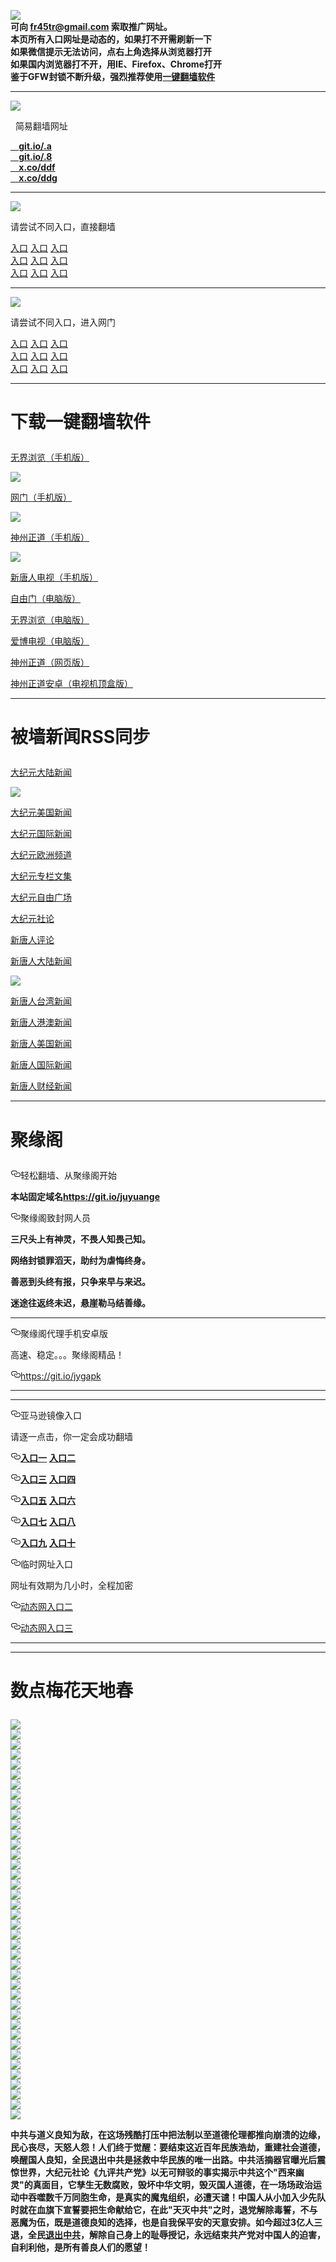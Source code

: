 <a name="1" target="_blank"></a>
<a name="7" target="_blank"></a>
<a name="8" target="_blank"></a>
<a name="9" target="_blank"></a>
<img src="https://raw.githubusercontent.com/szzd1/2/master/6.JPG"><br>
<strong>可向 fr45tr@gmail.com 索取推广网址。</strong><br>
<strong>本页所有入口网址是动态的，如果打不开需刷新一下</strong><br>
<strong>如果微信提示无法访问，点右上角选择从浏览器打开</strong><br>
<strong>如果国内浏览器打不开，用IE、Firefox、Chrome打开</strong><br>
<strong>鉴于GFW封锁不断升级，强烈推荐使用<a href="https://github.com/szzd1/2/blob/master/README.md?u#%E4%B8%8B%E8%BD%BD%E4%B8%80%E9%94%AE%E7%BF%BB%E5%A2%99%E8%BD%AF%E4%BB%B6
">一键翻墙软件</a></strong><br>
<hr>
<img src="https://raw.githubusercontent.com/szzd1/1/master/t/mia.jpg">
<p>&nbsp;&#160;简易翻墙网址</p>
<strong><a href="https://git.io/.a">&nbsp;&#160;&nbsp;&#160;git.io/.a</a></strong><br>
<strong><a href="https://git.io/.8">&nbsp;&#160;&nbsp;&#160;git.io/.8</a></strong><br>
<strong><a href="https://x.co/ddf">&nbsp;&#160;&nbsp;&#160;x.co/ddf</a></strong><br>
<strong><a href="https://x.co/ddg">&nbsp;&#160;&nbsp;&#160;x.co/ddg</a></strong><br>
<hr>
<img src="https://raw.githubusercontent.com/szzd1/1/master/t/b.JPG">
<p>请尝试不同入口，直接翻墙</p>
      <a href="https://d11irewea2yhgg.cloudfront.net/1" rel="nofollow">入口</a>
      <a href="http://t.cn/ELCVt62" rel="nofollow">入口</a>
      <a href="http://t.cn/ELCVt62" rel="nofollow">入口</a><br>
      <a href="http://t.cn/ELCVVyC" rel="nofollow">入口</a>
      <a href="https://s3-ap-southeast-2.amazonaws.com/ogatey/show.htm?r816728&from=852" rel="nofollow">入口</a>
      <a href="" rel="nofollow">入口</a><br>
      <a href="https://s3.ap-northeast-2.amazonaws.com/hwchkywodp/ett.html" rel="nofollow">入口</a>
      <a href="https://s3.ca-central-1.amazonaws.com/vedwhrozr/iwg.html" rel="nofollow">入口</a>
      <a href="https://s3.ap-northeast-1.amazonaws.com/xxemletife/vcwa.html" rel="nofollow">入口</a><br>
<hr>
<img src="https://raw.githubusercontent.com/szzd1/1/master/t/a.JPG">
<p>请尝试不同入口，进入网门</p>
      <a href="https://s3.us-east-2.amazonaws.com/ogateh/show.htm?from=852" rel="nofollow">入口</a>
      <a href="https://s3.eu-west-2.amazonaws.com/ogatel/show.htm?from=852" rel="nofollow">入口</a>
      <a href="https://s3-ap-southeast-2.amazonaws.com/ogatey/show.htm?from=852" rel="nofollow">入口</a><br>
      <a href="https://s3.ap-northeast-2.amazonaws.com/ogates/show.htm?from=852" rel="nofollow">入口</a>
      <a href="https://s3.eu-central-1.amazonaws.com/ogatef/show.htm?from=852" rel="nofollow">入口</a>
      <a href="https://s3.ap-south-1.amazonaws.com/ogatem/show.htm?from=852" rel="nofollow">入口</a><br>
      <a href="https://s3-us-west-1.amazonaws.com/ogaten/show.htm?from=852" rel="nofollow">入口</a>
      <a href="https://s3.ca-central-1.amazonaws.com/ogatec/show.htm?from=852" rel="nofollow">入口</a>
      <a href="https://s3-ap-northeast-1.amazonaws.com/ogatet/show.htm?from=852" rel="nofollow">入口</a><br>
<hr>
<a name="2" target="_blank"></a>
<h1>
<p><strong>下载一键翻墙软件</strong></p>
</h1>
<p><a href="https://raw.githubusercontent.com/wujieliulan/download/master/um.apk?raw=true" rel="nofollow">无界浏览（手机版）</a><img src="https://raw.githubusercontent.com/hao369/a/master/benzoutuijian.gif" alt=""></p>
<img src="https://raw.githubusercontent.com/szzd1/1/master/t/u2.jpg"><br>
<p><a href="https://git.io/ogatea2" rel="nofollow">网门（手机版）</a><img src="https://raw.githubusercontent.com/hao369/a/master/benzoutuijian.gif" alt=""></p>
<img src="https://raw.githubusercontent.com/szzd1/1/master/t/wm.jpg"><br>
<p><a href="https://raw.githubusercontent.com/SzzdOgate/update/master//extras/SzzdOgate.apk?fldfh" rel="nofollow">神州正道（手机版）</a><img src="https://raw.githubusercontent.com/hao369/a/master/benzoutuijian.gif" alt=""></p>
<img src="https://raw.githubusercontent.com/szzd1/1/master/t/sz.jpg"><br>
<p><a href="https://raw.githubusercontent.com/szzd1/szzd1.github.io/master/szzd/iNTD_TV.zip" rel="nofollow">新唐人电视（手机版）</a></p>
<p><a href="https://git.io/fgp" rel="nofollow">自由门（电脑版）</a><img src="https://raw.githubusercontent.com/hao369/a/master/benzoutuijian.gif" alt=""></p>
<p><a href="https://git.io/vEJlj" rel="nofollow">无界浏览（电脑版）</a><img src="https://raw.githubusercontent.com/hao369/a/master/benzoutuijian.gif" alt=""></p>
<p><a href="https://raw.githubusercontent.com/szzd1/szzd1.github.io/master/szzd/iPPOTV.zip">爱博电视（电脑版）</a></p>
<p><a href="https://git.io/fxNjC" rel="nofollow">神州正道（网页版）</a></p>
<p><a href="https://raw.githubusercontent.com/SzzdOgate/update/master/extras//SzzdOgateTV.apk?dfh" rel="nofollow">神州正道安卓（电视机顶盒版）</a></p>
<hr>
<a name="3" target="_blank"></a>
<h1>
<p><strong>被墙新闻RSS同步</strong></p>
</h1>
<p><a href="https://github.com/gfw-breaker/banned-news/blob/master/indexes//nsc413.md?djy">大纪元大陆新闻</a></p>
<img src="https://raw.githubusercontent.com/szzd1/1/master/t/djy.jpg"><br>
<p><a href="https://github.com/gfw-breaker/banned-news/blob/master/indexes/nsc412.md">大纪元美国新闻</a></p>
<p><a href="https://github.com/gfw-breaker/banned-news/blob/master/indexes/nsc418.md">大纪元国际新闻</a></p>
<p><a href="https://github.com/gfw-breaker/banned-news/blob/master/indexes/nsc974.md">大纪元欧洲频道</a></p>
<p><a href="https://github.com/gfw-breaker/banned-news/blob/master/indexes/nsc423.md">大纪元专栏文集</a></p>
<p><a href="https://github.com/gfw-breaker/banned-news/blob/master/indexes/nsc993.md">大纪元自由广场</a></p>
<p><a href="https://github.com/gfw-breaker/banned-news/blob/master/indexes/nsc422.md">大纪元社论</a></p>
<p><a href="https://github.com/gfw-breaker/banned-news/blob/master/indexes/news207.md">新唐人评论</a></p>
<p><a href="https://github.com/gfw-breaker/banned-news/blob/master/indexes/news204.md">新唐人大陆新闻</a></p>
<img src="https://raw.githubusercontent.com/szzd1/1/master/t/xtr.jpg"><br>
<p><a href="https://github.com/gfw-breaker/banned-news/blob/master/indexes/news206.md">新唐人台湾新闻</a></p>
<p><a href="https://github.com/gfw-breaker/banned-news/blob/master/indexes/news205.md">新唐人港澳新闻</a></p>
<p><a href="https://github.com/gfw-breaker/banned-news/blob/master/indexes/news203.md">新唐人美国新闻</a></p>
<p><a href="https://github.com/gfw-breaker/banned-news/blob/master/indexes/news202.md">新唐人国际新闻</a></p>
<p><a href="https://github.com/gfw-breaker/banned-news/blob/master/indexes/news208.md">新唐人财经新闻</a></p>
<hr>
<a name="4" target="_blank"></a>
<h1>
<p><strong>聚缘阁</strong></p>
</h1>
<p>
<a id="user-content-轻松翻墙从聚缘阁开始" class="anchor" href="#%E8%BD%BB%E6%9D%BE%E7%BF%BB%E5%A2%99%E4%BB%8E%E8%81%9A%E7%BC%98%E9%98%81%E5%BC%80%E5%A7%8B" aria-hidden="true"><svg class="octicon octicon-link" viewbox="0 0 16 16" version="1.1" width="16" height="16" aria-hidden="true"><path fill-rule="evenodd" d="M4 9h1v1H4c-1.5 0-3-1.69-3-3.5S2.55 3 4 3h4c1.45 0 3 1.69 3 3.5 0 1.41-.91 2.72-2 3.25V8.59c.58-.45 1-1.27 1-2.09C10 5.22 8.98 4 8 4H4c-.98 0-2 1.22-2 2.5S3 9 4 9zm9-3h-1v1h1c1 0 2 1.22 2 2.5S13.98 12 13 12H9c-.98 0-2-1.22-2-2.5 0-.83.42-1.64 1-2.09V6.25c-1.09.53-2 1.84-2 3.25C6 11.31 7.55 13 9 13h4c1.45 0 3-1.69 3-3.5S14.5 6 13 6z"></path></svg></a>轻松翻墙、从聚缘阁开始</p>
<p><strong>本站固定域名<a href="https://git.io/juyuange" rel="nofollow">https://git.io/juyuange</a></strong></p>
<p>
<a id="user-content-聚缘阁致封网人员" class="anchor" href="#%E8%81%9A%E7%BC%98%E9%98%81%E8%87%B4%E5%B0%81%E7%BD%91%E4%BA%BA%E5%91%98" aria-hidden="true"><svg class="octicon octicon-link" viewbox="0 0 16 16" version="1.1" width="16" height="16" aria-hidden="true"><path fill-rule="evenodd" d="M4 9h1v1H4c-1.5 0-3-1.69-3-3.5S2.55 3 4 3h4c1.45 0 3 1.69 3 3.5 0 1.41-.91 2.72-2 3.25V8.59c.58-.45 1-1.27 1-2.09C10 5.22 8.98 4 8 4H4c-.98 0-2 1.22-2 2.5S3 9 4 9zm9-3h-1v1h1c1 0 2 1.22 2 2.5S13.98 12 13 12H9c-.98 0-2-1.22-2-2.5 0-.83.42-1.64 1-2.09V6.25c-1.09.53-2 1.84-2 3.25C6 11.31 7.55 13 9 13h4c1.45 0 3-1.69 3-3.5S14.5 6 13 6z"></path></svg></a>聚缘阁致封网人员</p>
<p><strong>三尺头上有神灵，不畏人知畏己知。</strong></p>
<p><strong>网络封锁罪滔天，助纣为虐悔终身。</strong></p>
<p><strong>善恶到头终有报，只争来早与来迟。</strong></p>
<p><strong>迷途往返终未迟，悬崖勒马结善缘。</strong></p>
<hr>
<p>
<a id="user-content-聚缘阁代理手机安卓版" class="anchor" href="#%E8%81%9A%E7%BC%98%E9%98%81%E4%BB%A3%E7%90%86%E6%89%8B%E6%9C%BA%E5%AE%89%E5%8D%93%E7%89%88" aria-hidden="true"><svg class="octicon octicon-link" viewbox="0 0 16 16" version="1.1" width="16" height="16" aria-hidden="true"><path fill-rule="evenodd" d="M4 9h1v1H4c-1.5 0-3-1.69-3-3.5S2.55 3 4 3h4c1.45 0 3 1.69 3 3.5 0 1.41-.91 2.72-2 3.25V8.59c.58-.45 1-1.27 1-2.09C10 5.22 8.98 4 8 4H4c-.98 0-2 1.22-2 2.5S3 9 4 9zm9-3h-1v1h1c1 0 2 1.22 2 2.5S13.98 12 13 12H9c-.98 0-2-1.22-2-2.5 0-.83.42-1.64 1-2.09V6.25c-1.09.53-2 1.84-2 3.25C6 11.31 7.55 13 9 13h4c1.45 0 3-1.69 3-3.5S14.5 6 13 6z"></path></svg></a>聚缘阁代理手机安卓版</p>
<p>高速、稳定。。。聚缘阁精品！</p>
<p>
<a id="user-content-httpsgitiojygapk" class="anchor" href="#httpsgitiojygapk" aria-hidden="true"><svg class="octicon octicon-link" viewbox="0 0 16 16" version="1.1" width="16" height="16" aria-hidden="true"><path fill-rule="evenodd" d="M4 9h1v1H4c-1.5 0-3-1.69-3-3.5S2.55 3 4 3h4c1.45 0 3 1.69 3 3.5 0 1.41-.91 2.72-2 3.25V8.59c.58-.45 1-1.27 1-2.09C10 5.22 8.98 4 8 4H4c-.98 0-2 1.22-2 2.5S3 9 4 9zm9-3h-1v1h1c1 0 2 1.22 2 2.5S13.98 12 13 12H9c-.98 0-2-1.22-2-2.5 0-.83.42-1.64 1-2.09V6.25c-1.09.53-2 1.84-2 3.25C6 11.31 7.55 13 9 13h4c1.45 0 3-1.69 3-3.5S14.5 6 13 6z"></path></svg></a><a href="https://git.io/jygapk" rel="nofollow">https://git.io/jygapk</a>
</p>
<hr>
<hr>
<p>
<a id="user-content-亚马逊镜像入口" class="anchor" href="#%E4%BA%9A%E9%A9%AC%E9%80%8A%E9%95%9C%E5%83%8F%E5%85%A5%E5%8F%A3" aria-hidden="true"><svg class="octicon octicon-link" viewbox="0 0 16 16" version="1.1" width="16" height="16" aria-hidden="true"><path fill-rule="evenodd" d="M4 9h1v1H4c-1.5 0-3-1.69-3-3.5S2.55 3 4 3h4c1.45 0 3 1.69 3 3.5 0 1.41-.91 2.72-2 3.25V8.59c.58-.45 1-1.27 1-2.09C10 5.22 8.98 4 8 4H4c-.98 0-2 1.22-2 2.5S3 9 4 9zm9-3h-1v1h1c1 0 2 1.22 2 2.5S13.98 12 13 12H9c-.98 0-2-1.22-2-2.5 0-.83.42-1.64 1-2.09V6.25c-1.09.53-2 1.84-2 3.25C6 11.31 7.55 13 9 13h4c1.45 0 3-1.69 3-3.5S14.5 6 13 6z"></path></svg></a>亚马逊镜像入口</p>
<p>请逐一点击，你一定会成功翻墙</p>
<p>
<a id="user-content-入口一-入口二" class="anchor" href="#%E5%85%A5%E5%8F%A3%E4%B8%80-%E5%85%A5%E5%8F%A3%E4%BA%8C" aria-hidden="true"><svg class="octicon octicon-link" viewbox="0 0 16 16" version="1.1" width="16" height="16" aria-hidden="true"><path fill-rule="evenodd" d="M4 9h1v1H4c-1.5 0-3-1.69-3-3.5S2.55 3 4 3h4c1.45 0 3 1.69 3 3.5 0 1.41-.91 2.72-2 3.25V8.59c.58-.45 1-1.27 1-2.09C10 5.22 8.98 4 8 4H4c-.98 0-2 1.22-2 2.5S3 9 4 9zm9-3h-1v1h1c1 0 2 1.22 2 2.5S13.98 12 13 12H9c-.98 0-2-1.22-2-2.5 0-.83.42-1.64 1-2.09V6.25c-1.09.53-2 1.84-2 3.25C6 11.31 7.55 13 9 13h4c1.45 0 3-1.69 3-3.5S14.5 6 13 6z"></path></svg></a><strong><a href="https://x.co/2244" rel="nofollow">入口一</a></strong> <strong><a href="https://x.co/jygip" rel="nofollow">入口二</a></strong>
</p>
<p>
<a id="user-content-入口三--入口四" class="anchor" href="#%E5%85%A5%E5%8F%A3%E4%B8%89--%E5%85%A5%E5%8F%A3%E5%9B%9B" aria-hidden="true"><svg class="octicon octicon-link" viewbox="0 0 16 16" version="1.1" width="16" height="16" aria-hidden="true"><path fill-rule="evenodd" d="M4 9h1v1H4c-1.5 0-3-1.69-3-3.5S2.55 3 4 3h4c1.45 0 3 1.69 3 3.5 0 1.41-.91 2.72-2 3.25V8.59c.58-.45 1-1.27 1-2.09C10 5.22 8.98 4 8 4H4c-.98 0-2 1.22-2 2.5S3 9 4 9zm9-3h-1v1h1c1 0 2 1.22 2 2.5S13.98 12 13 12H9c-.98 0-2-1.22-2-2.5 0-.83.42-1.64 1-2.09V6.25c-1.09.53-2 1.84-2 3.25C6 11.31 7.55 13 9 13h4c1.45 0 3-1.69 3-3.5S14.5 6 13 6z"></path></svg></a><strong><a href="https://s3.eu-central-1.amazonaws.com/jyg3/jyg.html" rel="nofollow">入口三</a></strong>  <strong><a href="https://s3-ap-southeast-1.amazonaws.com/jyg4/jyg.html" rel="nofollow">入口四</a></strong>
</p>
<p>
<a id="user-content-入口五--入口六" class="anchor" href="#%E5%85%A5%E5%8F%A3%E4%BA%94--%E5%85%A5%E5%8F%A3%E5%85%AD" aria-hidden="true"><svg class="octicon octicon-link" viewbox="0 0 16 16" version="1.1" width="16" height="16" aria-hidden="true"><path fill-rule="evenodd" d="M4 9h1v1H4c-1.5 0-3-1.69-3-3.5S2.55 3 4 3h4c1.45 0 3 1.69 3 3.5 0 1.41-.91 2.72-2 3.25V8.59c.58-.45 1-1.27 1-2.09C10 5.22 8.98 4 8 4H4c-.98 0-2 1.22-2 2.5S3 9 4 9zm9-3h-1v1h1c1 0 2 1.22 2 2.5S13.98 12 13 12H9c-.98 0-2-1.22-2-2.5 0-.83.42-1.64 1-2.09V6.25c-1.09.53-2 1.84-2 3.25C6 11.31 7.55 13 9 13h4c1.45 0 3-1.69 3-3.5S14.5 6 13 6z"></path></svg></a><strong><a href="https://s3.ap-south-1.amazonaws.com/jyg5/jyg.html" rel="nofollow">入口五</a></strong>  <strong><a href="https://s3-us-west-1.amazonaws.com/jyg6/jyg.html" rel="nofollow">入口六</a></strong>
</p>
<p>
<a id="user-content-入口七--入口八" class="anchor" href="#%E5%85%A5%E5%8F%A3%E4%B8%83--%E5%85%A5%E5%8F%A3%E5%85%AB" aria-hidden="true"><svg class="octicon octicon-link" viewbox="0 0 16 16" version="1.1" width="16" height="16" aria-hidden="true"><path fill-rule="evenodd" d="M4 9h1v1H4c-1.5 0-3-1.69-3-3.5S2.55 3 4 3h4c1.45 0 3 1.69 3 3.5 0 1.41-.91 2.72-2 3.25V8.59c.58-.45 1-1.27 1-2.09C10 5.22 8.98 4 8 4H4c-.98 0-2 1.22-2 2.5S3 9 4 9zm9-3h-1v1h1c1 0 2 1.22 2 2.5S13.98 12 13 12H9c-.98 0-2-1.22-2-2.5 0-.83.42-1.64 1-2.09V6.25c-1.09.53-2 1.84-2 3.25C6 11.31 7.55 13 9 13h4c1.45 0 3-1.69 3-3.5S14.5 6 13 6z"></path></svg></a><strong><a href="https://s3-us-west-2.amazonaws.com/jyg7/jyg.html" rel="nofollow">入口七</a></strong>  <strong><a href="https://s3-eu-west-1.amazonaws.com/jyg8/jyg.html" rel="nofollow">入口八</a></strong>
</p>
<p>
<a id="user-content-入口九--入口十" class="anchor" href="#%E5%85%A5%E5%8F%A3%E4%B9%9D--%E5%85%A5%E5%8F%A3%E5%8D%81" aria-hidden="true"><svg class="octicon octicon-link" viewbox="0 0 16 16" version="1.1" width="16" height="16" aria-hidden="true"><path fill-rule="evenodd" d="M4 9h1v1H4c-1.5 0-3-1.69-3-3.5S2.55 3 4 3h4c1.45 0 3 1.69 3 3.5 0 1.41-.91 2.72-2 3.25V8.59c.58-.45 1-1.27 1-2.09C10 5.22 8.98 4 8 4H4c-.98 0-2 1.22-2 2.5S3 9 4 9zm9-3h-1v1h1c1 0 2 1.22 2 2.5S13.98 12 13 12H9c-.98 0-2-1.22-2-2.5 0-.83.42-1.64 1-2.09V6.25c-1.09.53-2 1.84-2 3.25C6 11.31 7.55 13 9 13h4c1.45 0 3-1.69 3-3.5S14.5 6 13 6z"></path></svg></a><strong><a href="https://s3-ap-northeast-1.amazonaws.com/jyg9/jyg.html" rel="nofollow">入口九</a></strong>  <strong><a href="https://s3.amazonaws.com/dtw/jyg.html" rel="nofollow">入口十</a></strong>
</p>
<p>
<a id="user-content-临时网址入口" class="anchor" href="#%E4%B8%B4%E6%97%B6%E7%BD%91%E5%9D%80%E5%85%A5%E5%8F%A3" aria-hidden="true"><svg class="octicon octicon-link" viewbox="0 0 16 16" version="1.1" width="16" height="16" aria-hidden="true"><path fill-rule="evenodd" d="M4 9h1v1H4c-1.5 0-3-1.69-3-3.5S2.55 3 4 3h4c1.45 0 3 1.69 3 3.5 0 1.41-.91 2.72-2 3.25V8.59c.58-.45 1-1.27 1-2.09C10 5.22 8.98 4 8 4H4c-.98 0-2 1.22-2 2.5S3 9 4 9zm9-3h-1v1h1c1 0 2 1.22 2 2.5S13.98 12 13 12H9c-.98 0-2-1.22-2-2.5 0-.83.42-1.64 1-2.09V6.25c-1.09.53-2 1.84-2 3.25C6 11.31 7.55 13 9 13h4c1.45 0 3-1.69 3-3.5S14.5 6 13 6z"></path></svg></a>临时网址入口</p>
<p>网址有效期为几小时，全程加密</p>
<p>
<a id="user-content-动态网入口二" class="anchor" href="#%E5%8A%A8%E6%80%81%E7%BD%91%E5%85%A5%E5%8F%A3%E4%BA%8C" aria-hidden="true"><svg class="octicon octicon-link" viewbox="0 0 16 16" version="1.1" width="16" height="16" aria-hidden="true"><path fill-rule="evenodd" d="M4 9h1v1H4c-1.5 0-3-1.69-3-3.5S2.55 3 4 3h4c1.45 0 3 1.69 3 3.5 0 1.41-.91 2.72-2 3.25V8.59c.58-.45 1-1.27 1-2.09C10 5.22 8.98 4 8 4H4c-.98 0-2 1.22-2 2.5S3 9 4 9zm9-3h-1v1h1c1 0 2 1.22 2 2.5S13.98 12 13 12H9c-.98 0-2-1.22-2-2.5 0-.83.42-1.64 1-2.09V6.25c-1.09.53-2 1.84-2 3.25C6 11.31 7.55 13 9 13h4c1.45 0 3-1.69 3-3.5S14.5 6 13 6z"></path></svg></a><a href="https://x.co/ddg" rel="nofollow">动态网入口二</a>
</p>
<p>
<a id="user-content-动态网入口三" class="anchor" href="#%E5%8A%A8%E6%80%81%E7%BD%91%E5%85%A5%E5%8F%A3%E4%B8%89" aria-hidden="true"><svg class="octicon octicon-link" viewbox="0 0 16 16" version="1.1" width="16" height="16" aria-hidden="true"><path fill-rule="evenodd" d="M4 9h1v1H4c-1.5 0-3-1.69-3-3.5S2.55 3 4 3h4c1.45 0 3 1.69 3 3.5 0 1.41-.91 2.72-2 3.25V8.59c.58-.45 1-1.27 1-2.09C10 5.22 8.98 4 8 4H4c-.98 0-2 1.22-2 2.5S3 9 4 9zm9-3h-1v1h1c1 0 2 1.22 2 2.5S13.98 12 13 12H9c-.98 0-2-1.22-2-2.5 0-.83.42-1.64 1-2.09V6.25c-1.09.53-2 1.84-2 3.25C6 11.31 7.55 13 9 13h4c1.45 0 3-1.69 3-3.5S14.5 6 13 6z"></path></svg></a><a href="https://x.co/ddf" rel="nofollow">动态网入口三</a>
</p>
<hr>
<hr>
<a name="5" target="_blank"></a>
<h1>
<p><strong>数点梅花天地春</strong></p>
</h1>
<img src="https://github.com/szzd1/1/blob/master/t/01.jpg"><br>
<a name="6" target="_blank"></a>
<img src="https://github.com/szzd1/1/blob/master/t/03.jpg"><br>
<img src="https://github.com/szzd1/1/blob/master/t/04.jpg"><br>
<img src="https://github.com/szzd1/1/blob/master/t/06.jpg"><br>
<img src="https://github.com/szzd1/1/blob/master/t/07.jpg"><br>
<img src="https://github.com/szzd1/1/blob/master/t/10.jpg"><br>
<img src="https://github.com/szzd1/1/blob/master/t/11.jpg"><br>
<img src="https://github.com/szzd1/1/blob/master/t/12.jpg"><br>
<img src="https://github.com/szzd1/1/blob/master/t/13.jpg"><br>
<img src="https://github.com/szzd1/1/blob/master/t/14.jpg"><br>
<img src="https://github.com/szzd1/1/blob/master/t/15.jpg"><br>
<img src="https://github.com/szzd1/1/blob/master/t/16.jpg"><br>
<img src="https://github.com/szzd1/1/blob/master/t/17.jpg"><br>
<img src="https://github.com/szzd1/1/blob/master/t/18.jpg"><br>
<img src="https://github.com/szzd1/1/blob/master/t/19.jpg"><br>
<img src="https://github.com/szzd1/1/blob/master/t/20.jpg"><br>
<img src="https://github.com/szzd1/1/blob/master/t/21.jpg"><br>
<img src="https://github.com/szzd1/1/blob/master/t/22.jpg"><br>
<img src="https://github.com/szzd1/1/blob/master/t/23.jpg"><br>
<img src="https://github.com/szzd1/1/blob/master/t/24.jpg"><br>
<img src="https://github.com/szzd1/1/blob/master/t/25.jpg"><br>
<img src="https://github.com/szzd1/1/blob/master/t/26.jpg"><br>
<img src="https://github.com/szzd1/1/blob/master/t/27.jpg"><br>
<img src="https://github.com/szzd1/1/blob/master/t/28.jpg"><br>
<img src="https://github.com/szzd1/1/blob/master/t/29.jpg"><br>
<img src="https://github.com/szzd1/1/blob/master/t/30.jpg"><br>
<img src="https://github.com/szzd1/1/blob/master/t/31.jpg"><br>
<img src="https://github.com/szzd1/1/blob/master/t/32.jpg"><br>
<img src="https://github.com/szzd1/1/blob/master/t/33.jpg"><br>
<img src="https://github.com/szzd1/1/blob/master/t/34.jpg"><br>
<img src="https://github.com/szzd1/1/blob/master/t/35.jpg"><br>
<img src="https://github.com/szzd1/1/blob/master/t/36.jpg"><br>
<img src="https://github.com/szzd1/1/blob/master/t/37.jpg"><br>
<img src="https://github.com/szzd1/1/blob/master/t/38.jpg"><br>
<img src="https://github.com/szzd1/1/blob/master/t/39.jpg"><br>
<img src="https://github.com/szzd1/1/blob/master/t/40.jpg"><br>
<img src="https://github.com/szzd1/1/blob/master/t/41.jpg"><br>
<img src="https://github.com/szzd1/1/blob/master/t/42.jpg"><br>
<img src="https://github.com/szzd1/1/blob/master/t/43.jpg"><br>
<img src="https://github.com/szzd1/1/blob/master/t/44.jpg"><br>
<p><p><strong>中共与道义良知为敌，在这场残酷打压中把法制以至道德伦理都推向崩溃的边缘，民心丧尽，天怒人怨！人们终于觉醒：要结束这近百年民族浩劫，重建社会道德，唤醒国人良知，全民退出中共是拯救中华民族的唯一出路。中共活摘器官曝光后震惊世界，大纪元社论《九评共产党》以无可辩驳的事实揭示中共这个"西来幽灵"的真面目，它孳生无数腐败，毁坏中华文明，毁灭国人道德，在一场场政治运动中吞噬数千万同胞生命，是真实的魔鬼组织，必遭天谴！中国人从小加入少先队时就在血旗下宣誓要把生命献给它，在此"天灭中共"之时，退党解除毒誓，不与恶魔为伍，既是道德良知的选择，也是自我保平安的天意安排。如今超过3亿人三退，全民<a href="https://s3-us-west-1.amazonaws.com/ogaten/show.htm?ogQuit.aspx&from=852" rel="nofollow">退出中共</a>，解除自己身上的耻辱授记，永远结束共产党对中国人的迫害，自利利他，是所有善良人们的愿望！</strong></p></p>
